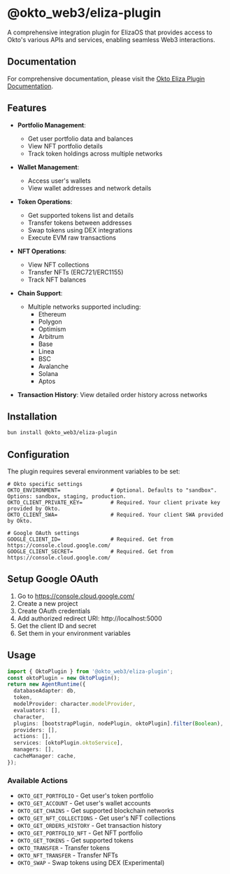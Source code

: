 # @okto_web3/eliza-plugin

A comprehensive integration plugin for ElizaOS that provides access to Okto's various APIs and services, enabling seamless Web3 interactions.

## Documentation

For comprehensive documentation, please visit the [Okto Eliza Plugin Documentation](https://docsv2.okto.tech/docs/okto-eliza-plugin).

## Features

- **Portfolio Management**:

  - Get user portfolio data and balances
  - View NFT portfolio details
  - Track token holdings across multiple networks

- **Wallet Management**:

  - Access user's wallets
  - View wallet addresses and network details

- **Token Operations**:

  - Get supported tokens list and details
  - Transfer tokens between addresses
  - Swap tokens using DEX integrations
  - Execute EVM raw transactions

- **NFT Operations**:

  - View NFT collections
  - Transfer NFTs (ERC721/ERC1155)
  - Track NFT balances

- **Chain Support**:

  - Multiple networks supported including:
    - Ethereum
    - Polygon
    - Optimism
    - Arbitrum
    - Base
    - Linea
    - BSC
    - Avalanche
    - Solana
    - Aptos

- **Transaction History**: View detailed order history across networks

## Installation

```bash
bun install @okto_web3/eliza-plugin
```

## Configuration

The plugin requires several environment variables to be set:

```env
# Okto specific settings
OKTO_ENVIRONMENT=                # Optional. Defaults to "sandbox". Options: sandbox, staging, production.
OKTO_CLIENT_PRIVATE_KEY=         # Required. Your client private key provided by Okto.
OKTO_CLIENT_SWA=                 # Required. Your client SWA provided by Okto.

# Google OAuth settings
GOOGLE_CLIENT_ID=                # Required. Get from https://console.cloud.google.com/
GOOGLE_CLIENT_SECRET=            # Required. Get from https://console.cloud.google.com/
```

## Setup Google OAuth

1. Go to https://console.cloud.google.com/
2. Create a new project
3. Create OAuth credentials
4. Add authorized redirect URI: http://localhost:5000
5. Get the client ID and secret
6. Set them in your environment variables

## Usage

```typescript
import { OktoPlugin } from '@okto_web3/eliza-plugin';
const oktoPlugin = new OktoPlugin();
return new AgentRuntime({
  databaseAdapter: db,
  token,
  modelProvider: character.modelProvider,
  evaluators: [],
  character,
  plugins: [bootstrapPlugin, nodePlugin, oktoPlugin].filter(Boolean),
  providers: [],
  actions: [],
  services: [oktoPlugin.oktoService],
  managers: [],
  cacheManager: cache,
});
```

### Available Actions

- `OKTO_GET_PORTFOLIO` - Get user's token portfolio
- `OKTO_GET_ACCOUNT` - Get user's wallet accounts
- `OKTO_GET_CHAINS` - Get supported blockchain networks
- `OKTO_GET_NFT_COLLECTIONS` - Get user's NFT collections
- `OKTO_GET_ORDERS_HISTORY` - Get transaction history
- `OKTO_GET_PORTFOLIO_NFT` - Get NFT portfolio
- `OKTO_GET_TOKENS` - Get supported tokens
- `OKTO_TRANSFER` - Transfer tokens
- `OKTO_NFT_TRANSFER` - Transfer NFTs
- `OKTO_SWAP` - Swap tokens using DEX (Experimental)
